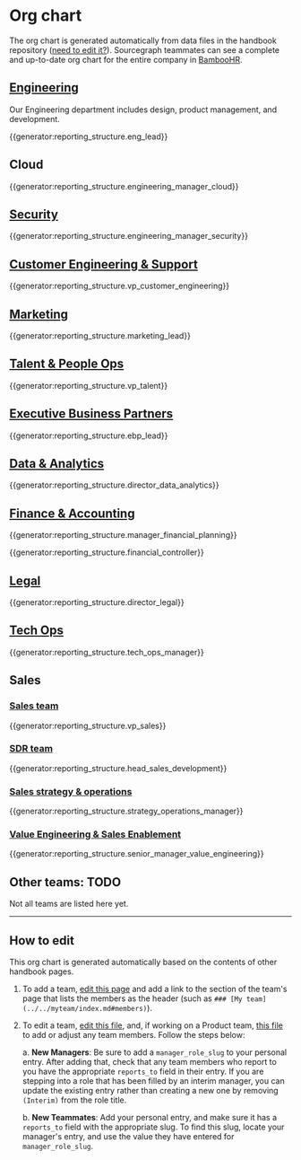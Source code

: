 # Org chart

The org chart is generated automatically from data files in the handbook repository ([need to edit it?](#how-to-edit)). Sourcegraph teammates can see a complete and up-to-date org chart for the entire company in [BambooHR](https://sourcegraph.bamboohr.com/).

## [Engineering](../departments/engineering/index.md)

Our Engineering department includes design, product management, and development.

{{generator:reporting_structure.eng_lead}}

## Cloud

{{generator:reporting_structure.engineering_manager_cloud}}

## [Security](../departments/security/index.md#members)

{{generator:reporting_structure.engineering_manager_security}}

## [Customer Engineering & Support](../departments/ce-support/ce/index.md#current-team-members)

{{generator:reporting_structure.vp_customer_engineering}}

## [Marketing](../departments/marketing/index.md)

{{generator:reporting_structure.marketing_lead}}

## [Talent & People Ops](../departments/people-talent/index.md)

{{generator:reporting_structure.vp_talent}}

## [Executive Business Partners](../content/team/EPB.md)

{{generator:reporting_structure.ebp_lead}}

## [Data & Analytics](../departments/bizops/index.md#members)

{{generator:reporting_structure.director_data_analytics}}

## [Finance & Accounting](../departments/finance/index.md#members)

{{generator:reporting_structure.manager_financial_planning}}

{{generator:reporting_structure.financial_controller}}

## [Legal](../departments/legal/index.md#members)

{{generator:reporting_structure.director_legal}}

## [Tech Ops](../departments/tech-ops/index.md#members)

{{generator:reporting_structure.tech_ops_manager}}

## Sales

### [Sales team](../departments/sales/index.md#members)

{{generator:reporting_structure.vp_sales}}

### [SDR team](../departments/sales/sdrteam/index.md#members)

{{generator:reporting_structure.head_sales_development}}

### [Sales strategy & operations](../departments/sales/sales-ops/index.md#members)

{{generator:reporting_structure.strategy_operations_manager}}

### [Value Engineering & Sales Enablement](../departments/sales/sales-enablement/index.md)

{{generator:reporting_structure.senior_manager_value_engineering}}

## Other teams: TODO

Not all teams are listed here yet.

---

## How to edit

This org chart is generated automatically based on the contents of other handbook pages.

1. To add a team, [edit this page](https://github.com/sourcegraph/handbook/edit/main/content/team/org_chart.md) and add a link to the section of the team's page that lists the members as the header (such as `### [My team](../../myteam/index.md#members)`).
2. To edit a team, [edit this file](https://github.com/sourcegraph/handbook/edit/main/data/team.yml), and, if working on a Product team, [this file](https://github.com/sourcegraph/handbook/edit/main/data/product_teams.yml) to add or adjust any team members. Follow the steps below:

   a. **New Managers**: Be sure to add a `manager_role_slug` to your personal entry. After adding that, check that any team members who report to you have the appropriate `reports_to` field in their entry. If you are stepping into a role that has been filled by an interim manager, you can update the existing entry rather than creating a new one by removing `(Interim)` from the role title.

   b. **New Teammates**: Add your personal entry, and make sure it has a `reports_to` field with the appropriate slug. To find this slug, locate your manager's entry, and use the value they have entered for `manager_role_slug`.

